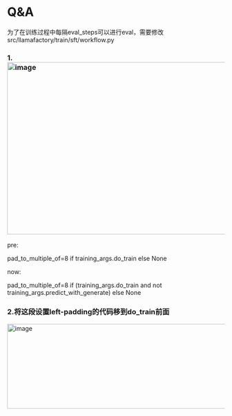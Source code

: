 # Q&A

为了在训练过程中每隔eval_steps可以进行eval，需要修改src/llamafactory/train/sft/workflow.py

### 1.<img width="1986" height="398" alt="image" src="https://github.com/user-attachments/assets/49295fb5-d5d4-435d-a6b9-6754a3ac70d8" />
pre:

pad_to_multiple_of=8 if training_args.do_train else None

now:

pad_to_multiple_of=8 if (training_args.do_train and not training_args.predict_with_generate) else None

### 2.将这段设置left-padding的代码移到do_train前面
<img width="1176" height="196" alt="image" src="https://github.com/user-attachments/assets/75babb62-1435-4a98-b760-a3edd57a13a8" />
